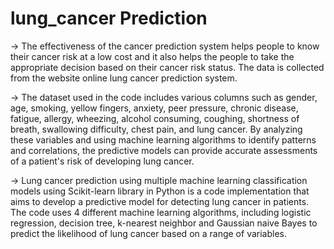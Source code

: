 # lung_cancer Prediction

-> The effectiveness of the cancer prediction system helps people to know their cancer risk at a low cost and it also helps the people to take the appropriate decision based on their cancer risk status. The data is collected from the website online lung cancer prediction system.

-> The dataset used in the code includes various columns such as gender, age, smoking, yellow fingers, anxiety, peer pressure, chronic disease, fatigue, allergy, wheezing, alcohol consuming, coughing, shortness of breath, swallowing difficulty, chest pain, and lung cancer. By analyzing these variables and using machine learning algorithms to identify patterns and correlations, the predictive models can provide accurate assessments of a patient's risk of developing lung cancer.

-> Lung cancer prediction using multiple machine learning classification models using Scikit-learn library in Python is a code implementation that aims to develop a predictive model for detecting lung cancer in patients. The code uses 4 different machine learning algorithms, including logistic regression, decision tree, k-nearest neighbor and Gaussian naive Bayes to predict the likelihood of lung cancer based on a range of variables. 

